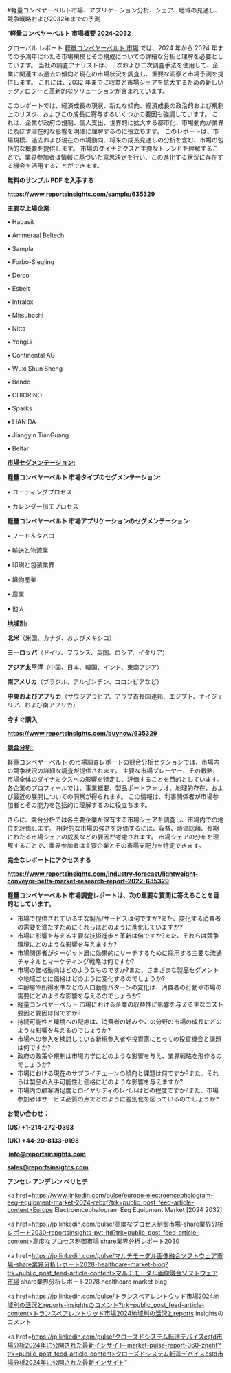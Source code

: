 #軽量コンベヤーベルト市場、アプリケーション分析、シェア、地域の見通し、競争戦略および2032年までの予測

"<strong>軽量コンベヤーベルト 市場概要 2024-2032</strong>

グローバル レポート <a href=https://www.reportsinsights.com/sample/635329>軽量コンベヤーベルト 市場</a> では、2024 年から 2024 年までの予測年にわたる市場規模とその構成についての詳細な分析と理解を必要としています。 当社の調査アナリストは、一次および二次調査手法を使用して、企業に関連する過去の傾向と現在の市場状況を調査し、重要な洞察と市場予測を提供します。 これには、2032 年までに収益と市場シェアを拡大​​するための新しいテクノロジーと革新的なソリューションが含まれています。

このレポートでは、経済成長の現状、新たな傾向、経済成長の政治的および規制上のリスク、およびこの成長に寄与するいくつかの要因も強調しています。 これは、企業が政府の規制、個人支出、世界的に拡大する都市化、市場動向が業界に及ぼす潜在的な影響を明確に理解するのに役立ちます。 このレポートは、市場規模、過去および現在の市場動向、将来の成長見通しの分析を含む、市場の包括的な概要を提供します。 市場のダイナミクスと主要なトレンドを理解することで、業界参加者は情報に基づいた意思決定を行い、この進化する状況に存在する機会を活用することができます。

<strong><b>無料のサンプル PDF を入手する</b></strong>

<a href=https://www.reportsinsights.com/sample/635329><strong><u>https://www.reportsinsights.com/sample/635329</u></strong></a>

<strong>主要な上場企業:</strong>

• Habasit

• Ammeraal Beltech

• Sampla

• Forbo-Siegling

• Derco

• Esbelt

• Intralox

• Mitsuboshi

• Nitta

• YongLi

• Continental AG

• Wuxi Shun Sheng

• Bando

• CHIORINO

• Sparks

• LIAN DA

• Jiangyin TianGuang

• Beltar

<strong><u>市場セグメンテーション</u></strong><strong><u>:</u></strong>

<strong>軽量コンベヤーベルト 市場タイプのセグメンテーション:</strong>

• コーティングプロセス

• カレンダー加工プロセス

<strong>軽量コンベヤーベルト 市場アプリケーションのセグメンテーション:</strong>

• フード＆タバコ

• 輸送と物流業

• 印刷と包装業界

• 織物産業

• 農業

• 他人

<strong><u>地域別</u></strong><strong><u>:</u></strong>

<strong>北米</strong>（米国、カナダ、およびメキシコ）

<strong>ヨーロッパ</strong>（ドイツ、フランス、英国、ロシア、イタリア）

<strong>アジア太平洋</strong>（中国、日本、韓国、インド、東南アジア）

<strong>南アメリカ</strong>（ブラジル、アルゼンチン、コロンビアなど）

<strong>中東およびアフリカ</strong>（サウジアラビア、アラブ首長国連邦、エジプト、ナイジェリア、および南アフリカ）

<strong>今すぐ購入</strong>

<a href=https://www.reportsinsights.com/buynow/635329><strong><u>https://www.reportsinsights.com/buynow/635329</u></strong></a>

<strong><u>競合分析:</u></strong>

軽量コンベヤーベルト の市場調査レポートの競合分析セクションでは、市場内の競争状況の詳細な調査が提供されます。 主要な市場プレーヤー、その戦略、市場全体のダイナミクスへの影響を特定し、評価することを目的としています。 各企業のプロフィールでは、事業概要、製品ポートフォリオ、地理的存在、および最近の展開についての洞察が得られます。 この情報は、利害関係者が市場参加者とその能力を包括的に理解するのに役立ちます。

さらに、競合分析では各主要企業が保有する市場シェアを調査し、市場内での地位を評価します。 相対的な市場の強さを評価するには、収益、時価総額、長期にわたる市場シェアの成長などの要因が考慮されます。 市場シェアの分布を理解することで、業界参加者は主要企業とその市場支配力を特定できます。

<strong>完全なレポートにアクセスする</strong>

<a href=https://www.reportsinsights.com/industry-forecast/lightweight-conveyor-belts-market-research-report-2022-635329><strong><u><b>https://www.reportsinsights.com/industry-forecast/lightweight-conveyor-belts-market-research-report-2022-635329</b></u></strong></a>

<strong><b>軽量コンベヤーベルト 市場調査レポートは、次の重要な質問に答えることを目的としています。</b></strong>
<ul>
  <li>市場で提供されている主な製品/サービスは何ですか?また、変化する消費者の需要を満たすためにそれらはどのように進化していますか?</li>
  <li>市場に影響を与える主要な技術進歩と革新は何ですか?また、それらは競争環境にどのような影響を与えますか?</li>
  <li>市場関係者がターゲット層に効果的にリーチするために採用する主要な流通チャネルとマーケティング戦略は何ですか?</li>
  <li>市場の価格動向はどのようなものですか?また、さまざまな製品セグメントや地域ごとに価格はどのように変化するのでしょうか?</li>
  <li>年齢層や所得水準などの人口動態パターンの変化は、消費者の行動や市場の需要にどのような影響を与えるのでしょうか?</li>
  <li>軽量コンベヤーベルト 市場における企業の収益性に影響を与える主なコスト要因と要因は何ですか?</li>
  <li>持続可能性と環境への配慮は、消費者の好みやこの分野の市場の成長にどのような影響を与えるのでしょうか?</li>
  <li>市場への参入を検討している新規参入者や投資家にとっての投資機会と課題は何ですか?</li>
  <li>政府の政策や規制は市場力学にどのような影響を与え、業界戦略を形作るのでしょうか?</li>
  <li>市場における現在のサプライチェーンの傾向と課題は何ですか?また、それらは製品の入手可能性と価格にどのような影響を与えますか?</li>
  <li>市場内の顧客満足度とロイヤリティのレベルはどの程度ですか?また、市場参加者はサービス品質の点でどのように差別化を図っているのでしょうか?</li>
</ul>
<strong>お問い合わせ：</strong>

<strong>(US) +1-214-272-0393</strong>

<strong>(UK) +44-20-8133-9198</strong>

<strong> </strong><a href=info@reportsinsights.com><strong><u>info@reportsinsights.com</u></strong></a>

<a href=sales@reportsinsights.com><strong><u>sales@reportsinsights.com</u></strong></a>

<strong>アンセレ アンデレン ベリヒテ</strong>

<a href=https://www.linkedin.com/pulse/europe-electroencephalogram-eeg-equipment-market-2024-rebxf?trk=public_post_feed-article-content>Europe Electroencephalogram Eeg Equipment Market [2024 2032]</a>

<a href=https://jp.linkedin.com/pulse/高度なプロセス制御市場-share業界分析レポート2030-reportsinsights-pvt-ltd?trk=public_post_feed-article-content>高度なプロセス制御市場 share業界分析レポート2030</a>

<a href=https://jp.linkedin.com/pulse/マルチモーダル画像融合ソフトウェア市場-share業界分析レポート2028-healthcare-market-blog?trk=public_post_feed-article-content>マルチモーダル画像融合ソフトウェア市場 share業界分析レポート2028 healthcare market blog</a>

<a href=https://jp.linkedin.com/pulse/トランスペアレントウッド市場2024地域別の活況とreports-insightsのコメント?trk=public_post_feed-article-content>トランスペアレントウッド市場2024地域別の活況とreports insightsのコメント</a>

<a href=https://jp.linkedin.com/pulse/クローズドシステム転送デバイスcstd市場分析2024年に公開された最新インサイト-market-pulse-report-360-znehf?trk=public_post_feed-article-content>クローズドシステム転送デバイスcstd市場分析2024年に公開された最新インサイト</a>"
